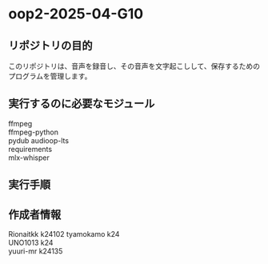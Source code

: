 # oop2-2025-04-G10

## リポジトリの目的
このリポジトリは、音声を録音し、その音声を文字起こしして、保存するためのプログラムを管理します。

## 実行するのに必要なモジュール
ffmpeg  
ffmpeg-python  
pydub audioop-lts  
requirements  
 mlx-whisper  

## 実行手順


## 作成者情報
Rionaitkk k24102
tyamokamo k24  
UNO1013 k24  
yuuri-mr k24135
